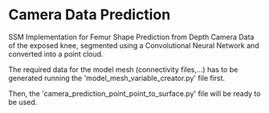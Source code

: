 # Camera Data Prediction

SSM Implementation for Femur Shape Prediction from Depth Camera Data of the exposed knee, segmented using a Convolutional Neural Network and converted into a point cloud.

The required data for the model mesh (connectivity files,...) has to be generated running the 'model_mesh_variable_creator.py' file first.

Then, the 'camera_prediction_point_point_to_surface.py' file will be ready to be used.
